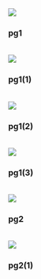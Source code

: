 <img src="pg1.jpg">
<h3>pg1</h3><br>

<img src="pg1(1).jpg">
<h3>pg1(1)</h3><br>

<img src="pg1(2).jpg">
<h3>pg1(2)</h3><br>

<img src="pg1(3).jpg">
<h3>pg1(3)</h3><br>

<img src="pg2.jpg">
<h3>pg2</h3><br>

<img src="pg2(1).jpg">
<h3>pg2(1)</h3><br>